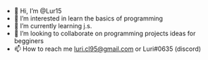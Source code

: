 - 👋 Hi, I’m @Lur15
- 👀 I’m interested in learn the basics of programming
- 🌱 I’m currently learning j.s.
- 💞️ I’m looking to collaborate on programming projects ideas for begginers 
- 📫 How to reach me luri.cl95@gmail.com or Luri#0635 (discord)
<!---
Lur15/Lur15 is a ✨ special ✨ repository because its `README.md` (this file) appears on your GitHub profile.
You can click the Preview link to take a look at your changes.
--->
